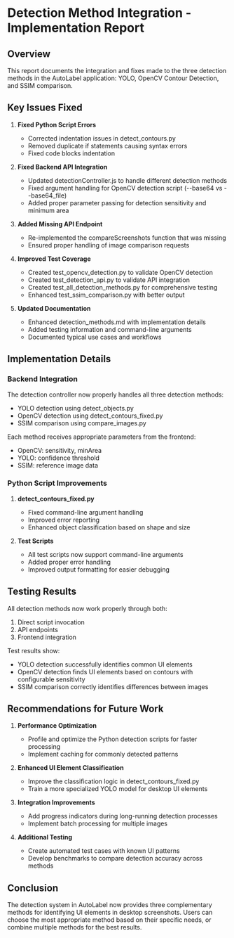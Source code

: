 # Detection Method Integration - Implementation Report

## Overview

This report documents the integration and fixes made to the three detection methods in the AutoLabel application: YOLO, OpenCV Contour Detection, and SSIM comparison.

## Key Issues Fixed

1. **Fixed Python Script Errors**
   - Corrected indentation issues in detect_contours.py
   - Removed duplicate if statements causing syntax errors
   - Fixed code blocks indentation

2. **Fixed Backend API Integration**
   - Updated detectionController.js to handle different detection methods
   - Fixed argument handling for OpenCV detection script (--base64 vs --base64_file)
   - Added proper parameter passing for detection sensitivity and minimum area

3. **Added Missing API Endpoint**
   - Re-implemented the compareScreenshots function that was missing
   - Ensured proper handling of image comparison requests

4. **Improved Test Coverage**
   - Created test_opencv_detection.py to validate OpenCV detection
   - Created test_detection_api.py to validate API integration
   - Created test_all_detection_methods.py for comprehensive testing
   - Enhanced test_ssim_comparison.py with better output

5. **Updated Documentation**
   - Enhanced detection_methods.md with implementation details
   - Added testing information and command-line arguments
   - Documented typical use cases and workflows

## Implementation Details

### Backend Integration

The detection controller now properly handles all three detection methods:
- YOLO detection using detect_objects.py
- OpenCV detection using detect_contours_fixed.py
- SSIM comparison using compare_images.py

Each method receives appropriate parameters from the frontend:
- OpenCV: sensitivity, minArea
- YOLO: confidence threshold
- SSIM: reference image data

### Python Script Improvements

1. **detect_contours_fixed.py**
   - Fixed command-line argument handling
   - Improved error reporting
   - Enhanced object classification based on shape and size

2. **Test Scripts**
   - All test scripts now support command-line arguments
   - Added proper error handling
   - Improved output formatting for easier debugging

## Testing Results

All detection methods now work properly through both:
1. Direct script invocation
2. API endpoints
3. Frontend integration

Test results show:
- YOLO detection successfully identifies common UI elements
- OpenCV detection finds UI elements based on contours with configurable sensitivity
- SSIM comparison correctly identifies differences between images

## Recommendations for Future Work

1. **Performance Optimization**
   - Profile and optimize the Python detection scripts for faster processing
   - Implement caching for commonly detected patterns

2. **Enhanced UI Element Classification**
   - Improve the classification logic in detect_contours_fixed.py
   - Train a more specialized YOLO model for desktop UI elements

3. **Integration Improvements**
   - Add progress indicators during long-running detection processes
   - Implement batch processing for multiple images

4. **Additional Testing**
   - Create automated test cases with known UI patterns
   - Develop benchmarks to compare detection accuracy across methods

## Conclusion

The detection system in AutoLabel now provides three complementary methods for identifying UI elements in desktop screenshots. Users can choose the most appropriate method based on their specific needs, or combine multiple methods for the best results.
